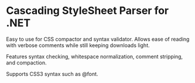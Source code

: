 # Cascading StyleSheet Parser for .NET

Easy to use for CSS compactor and syntax validator. Allows ease of reading with verbose comments while still keeping downloads light.

Features syntax checking, whitespace normalization, comment stripping, and compaction.

Supports CSS3 syntax such as @font.
